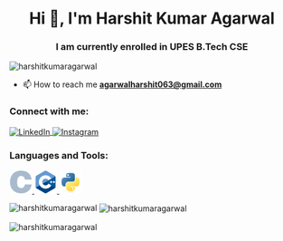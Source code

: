 <h1 align="center">Hi 👋, I'm Harshit Kumar Agarwal</h1>
<h3 align="center">I am currently enrolled in UPES B.Tech CSE</h3>

<p align="left">
  <img src="https://komarev.com/ghpvc/?username=harshitkumaragarwal&label=Profile%20views&color=0e75b6&style=flat" alt="harshitkumaragarwal" />
</p>

- 📫 How to reach me **agarwalharshit063@gmail.com**

<h3 align="left">Connect with me:</h3>
<p align="left">
  <a href="http://linkedin.com/in/harshit-agarwal-58585436b" target="blank">
    <img align="center" src="https://raw.githubusercontent.com/rahuldkjain/github-profile-readme-generator/master/src/images/icons/Social/linked-in-alt.svg" alt="LinkedIn" height="30" width="40" />
  </a>
  <a href="https://www.instagram.com/its_.harshit._07/" target="blank">
    <img align="center" src="https://raw.githubusercontent.com/rahuldkjain/github-profile-readme-generator/master/src/images/icons/Social/instagram.svg" alt="Instagram" height="30" width="40" />
  </a>
</p>

<h3 align="left">Languages and Tools:</h3>
<p align="left">
  <a href="https://www.cprogramming.com/" target="_blank" rel="noreferrer">
    <img src="https://raw.githubusercontent.com/devicons/devicon/master/icons/c/c-original.svg" alt="C" width="40" height="40"/>
  </a>
  <a href="https://www.w3schools.com/cpp/" target="_blank" rel="noreferrer">
    <img src="https://raw.githubusercontent.com/devicons/devicon/master/icons/cplusplus/cplusplus-original.svg" alt="C++" width="40" height="40"/>
  </a>
  <a href="https://www.python.org" target="_blank" rel="noreferrer">
    <img src="https://raw.githubusercontent.com/devicons/devicon/master/icons/python/python-original.svg" alt="Python" width="40" height="40"/>
  </a>
</p>

<p><img align="left" src="https://github-readme-stats.vercel.app/api/top-langs?username=harshitkumaragarwal&show_icons=true&locale=en&layout=compact" alt="harshitkumaragarwal" /></p>

<p>&nbsp;<img align="center" src="https://github-readme-stats.vercel.app/api?username=harshitkumaragarwal&show_icons=true&locale=en" alt="harshitkumaragarwal" /></p>

<p><img align="center" src="https://github-readme-streak-stats.herokuapp.com/?user=harshitkumaragarwal&" alt="harshitkumaragarwal" /></p>
